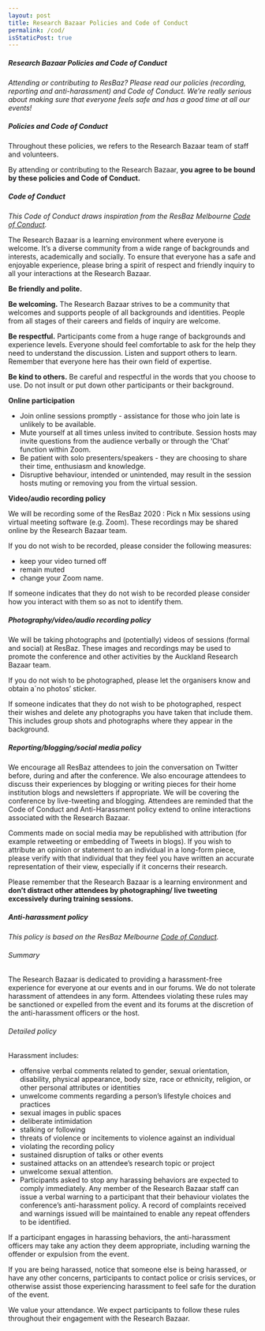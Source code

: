 ```yaml
---
layout: post
title: Research Bazaar Policies and Code of Conduct
permalink: /cod/
isStaticPost: true
---
```

##### Research Bazaar Policies and Code of Conduct
*Attending or contributing to ResBaz? Please read our policies (recording, reporting and anti-harassment) and Code of Conduct. We’re really serious about making sure that everyone feels safe and has a good time at all our events!*

##### Policies and Code of Conduct
Throughout these policies, we refers to the Research Bazaar team of staff and volunteers.

By attending or contributing to the Research Bazaar, **you agree to be bound by these policies and Code of Conduct.**

##### Code of Conduct
*This Code of Conduct draws inspiration from the ResBaz Melbourne [Code of Conduct](https://resbazblog.wordpress.com/code-of-conduct/).*

The Research Bazaar is a learning environment where everyone is welcome. It’s a diverse community from a wide range of backgrounds and interests, academically and socially. To ensure that everyone has a safe and enjoyable experience, please bring a spirit of respect and friendly inquiry to all your interactions at the Research Bazaar.

**Be friendly and polite.**

**Be welcoming.** The Research Bazaar strives to be a community that welcomes and supports people of all backgrounds and identities. People from all stages of their careers and fields of inquiry are welcome.

**Be respectful.** Participants come from a huge range of backgrounds and experience levels. Everyone should feel comfortable to ask for the help they need to understand the discussion. Listen and support others to learn. Remember that everyone here has their own field of expertise.

**Be kind to others.** Be careful and respectful in the words that you choose to use. Do not insult or put down other participants or their background.

**Online participation**

* Join online sessions promptly - assistance for those who join late is unlikely to be available. 
* Mute yourself at all times unless invited to contribute. Session hosts may invite questions from the audience verbally or through the ‘Chat’ function within Zoom. 
* Be patient with solo presenters/speakers - they are choosing to share their time, enthusiasm and knowledge. 
* Disruptive behaviour, intended or unintended, may result in the session hosts muting or removing you from the virtual session. 

**Video/audio recording policy**

We will be recording some of the ResBaz 2020 : Pick n Mix sessions using virtual meeting software (e.g. Zoom). These recordings may be shared online by the Research Bazaar team.

If you do not wish to be recorded, please consider the following measures: 

* keep your video turned off
* remain muted
* change your Zoom name. 

If someone indicates that they do not wish to be recorded please consider how you interact with them so as not to identify them.

##### Photography/video/audio recording policy
We will be taking photographs and (potentially) videos of sessions (formal and social) at ResBaz. These images and recordings may be used to promote the conference and other activities by the Auckland Research Bazaar team.

If you do not wish to be photographed, please let the organisers know and obtain a`no photos’ sticker.

If someone indicates that they do not wish to be photographed, respect their wishes and delete any photographs you have taken that include them. This includes group shots and photographs where they appear in the background.

##### Reporting/blogging/social media policy
We encourage all ResBaz attendees to join the conversation on Twitter before, during and after the conference. We also encourage attendees to discuss their experiences by blogging or writing pieces for their home institution blogs and newsletters if appropriate. We will be covering the conference by live-tweeting and blogging. Attendees are reminded that the Code of Conduct and Anti-Harassment policy extend to online interactions associated with the Research Bazaar.

Comments made on social media may be republished with attribution (for example retweeting or embedding of Tweets in blogs). If you wish to attribute an opinion or statement to an individual in a long-form piece, please verify with that individual that they feel you have written an accurate representation of their view, especially if it concerns their research.

Please remember that the Research Bazaar is a learning environment and **don’t distract other attendees by photographing/ live tweeting excessively during training sessions.**

##### Anti-harassment policy
*This policy is based on the ResBaz Melbourne [Code of Conduct](https://resbazblog.wordpress.com/code-of-conduct/).*

###### Summary
The Research Bazaar is dedicated to providing a harassment-free experience for everyone at our events and in our forums. We do not tolerate harassment of attendees in any form. Attendees violating these rules may be sanctioned or expelled from the event and its forums at the discretion of the anti-harassment officers or the host.

###### Detailed policy
Harassment includes:

* offensive verbal comments related to gender, sexual orientation, disability, physical appearance, body size, race or ethnicity, religion, or other personal attributes or identities
* unwelcome comments regarding a person’s lifestyle choices and practices
* sexual images in public spaces
* deliberate intimidation
* stalking or following
* threats of violence or incitements to violence against an individual
* violating the recording policy
* sustained disruption of talks or other events
* sustained attacks on an attendee’s research topic or project
* unwelcome sexual attention.
* Participants asked to stop any harassing behaviors are expected to comply immediately. Any member of the Research Bazaar staff can issue a verbal warning to a participant that their behaviour violates the conference’s anti-harassment policy. A record of complaints received and warnings issued will be maintained to enable any repeat offenders to be identified.

If a participant engages in harassing behaviors, the anti-harassment officers may take any action they deem appropriate, including warning the offender or expulsion from the event.

If you are being harassed, notice that someone else is being harassed, or have any other concerns, participants to contact police or crisis services, or otherwise assist those experiencing harassment to feel safe for the duration of the event.

We value your attendance. We expect participants to follow these rules throughout their engagement with the Research Bazaar.

<img class="img-responsive feature-image" src="{{ site.baseurl }}/img/posts/cod.jpg" style="display:none">